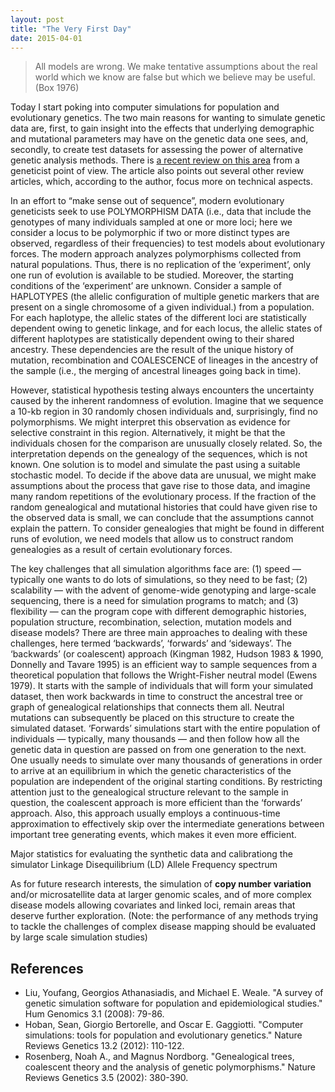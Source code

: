 ```yaml
---
layout: post
title: "The Very First Day"
date: 2015-04-01
---
```

<blockquote>All models are wrong. We make tentative assumptions about the real world which we know are false but which we believe may be useful.(Box 1976)</blockquote>

<p>Today I start poking into computer simulations for population and evolutionary genetics. The two main reasons for wanting to simulate genetic data are, first, to gain insight into the effects that underlying demographic and mutational parameters may have on the genetic data one sees, and, secondly, to create test datasets for assessing the power of alternative genetic analysis methods. There is <a href="http://www.nature.com/nrg/journal/v13/n2/full/nrg3130.html">a recent review on this area</a> from a geneticist point of view. The article also points out several other review articles, which, according to the author, focus more on technical aspects.</p>

In an effort to “make sense out of sequence”, modern evolutionary geneticists seek to use POLYMORPHISM DATA (i.e., data that include the genotypes of many individuals sampled at one or more loci; here we consider a locus to be polymorphic if two or more distinct types are observed, regardless of their frequencies) to test models about evolutionary forces. The modern approach analyzes polymorphisms collected from natural populations. Thus, there is no replication of the ‘experiment’, only one run of evolution is available to be studied. Moreover, the starting conditions of the ‘experiment’ are unknown. Consider a sample of HAPLOTYPES (the allelic configuration of multiple genetic markers that are present on a single chromosome of a given individual.) from a population. For each haplotype, the allelic states of the different loci are statistically dependent owing to genetic linkage, and for each locus, the allelic states of different haplotypes are statistically dependent owing to their shared ancestry. These dependencies are the result of the unique history of mutation, recombination and COALESCENCE of lineages in the ancestry of the sample (i.e., the merging of ancestral lineages going back in time). 

However, statistical hypothesis testing always encounters the uncertainty caused by the inherent randomness of evolution. Imagine that we sequence a 10-kb region in 30 randomly chosen individuals and, surprisingly, find no polymorphisms. We might interpret this observation as evidence for selective constraint in this region. Alternatively, it might be that the individuals chosen for the comparison are unusually closely related. So, the interpretation depends on the genealogy of the sequences, which is not known. One solution is to model and simulate the past using a suitable stochastic model. To decide if the above data are unusual, we might make assumptions about the process that gave rise to those data, and imagine many random repetitions of the evolutionary process. If the fraction of the random genealogical and mutational histories that could have given rise to the observed data is small, we can conclude that the assumptions cannot explain the pattern. To consider genealogies that might be found in different runs of evolution, we need models that allow us to construct random genealogies as a result of certain evolutionary forces.

The key challenges that all simulation algorithms face are: (1) speed — typically one wants to do lots of simulations, so they need to be fast; (2) scalability — with the advent of genome-wide genotyping and large-scale sequencing, there is a need for simulation programs to match; and (3) flexibility — can the program cope with different demographic histories, population structure, recombination, selection, mutation models and disease models? There are three main approaches to dealing with these challenges, here termed ‘backwards’, ‘forwards’ and ‘sideways’. The ‘backwards’ (or coalescent) approach (Kingman 1982, Hudson 1983 & 1990, Donnelly and Tavare 1995) is an efficient way to sample sequences from a theoretical population that follows the Wright-Fisher neutral model (Ewens 1979). It starts with the sample of individuals that will form your simulated dataset, then work backwards in time to construct the ancestral tree or graph of genealogical relationships that connects them all. Neutral mutations can subsequently be placed on this structure to create the simulated dataset. ‘Forwards’ simulations start with the entire population of individuals — typically, many thousands — and then follow how all the genetic data in question are passed on from one generation to the next. One usually needs to simulate over many thousands of generations in order to arrive at an equilibrium in which the genetic characteristics of the population are independent of the original starting conditions. By restricting attention just to the genealogical structure relevant to the sample in question, the coalescent approach is more efficient than the ‘forwards’ approach. Also, this approach usually employs a continuous-time approximation to effectively skip over the intermediate generations between important tree generating events, which makes it even more efficient.

Major statistics for evaluating the synthetic data and calibrationg the simulator
Linkage Disequilibrium (LD) 
Allele Frequency spectrum

As for future research interests, the simulation of <b>copy number variation</b> and/or microsatellite data at larger genomic scales, and of more complex disease models allowing covariates and linked loci, remain areas that deserve further exploration. (Note:  the performance of any methods trying to tackle the challenges of complex disease mapping should be evaluated by large scale simulation studies)

<h2>References</h2>
<ul>
<li>Liu, Youfang, Georgios Athanasiadis, and Michael E. Weale. "A survey of genetic simulation software for population and epidemiological studies." Hum Genomics 3.1 (2008): 79-86.</li>
<li>Hoban, Sean, Giorgio Bertorelle, and Oscar E. Gaggiotti. "Computer simulations: tools for population and evolutionary genetics." Nature Reviews Genetics 13.2 (2012): 110-122.</li>
<li>Rosenberg, Noah A., and Magnus Nordborg. "Genealogical trees, coalescent theory and the analysis of genetic polymorphisms." Nature Reviews Genetics 3.5 (2002): 380-390.</li>
</ul>
